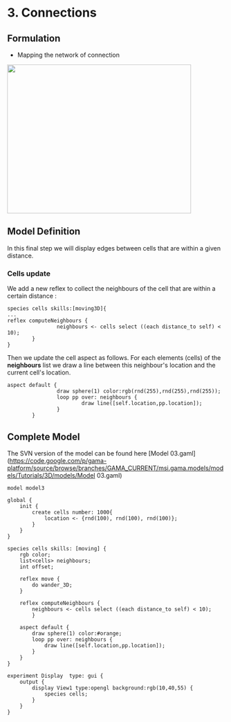 # 3. Connections









## Formulation
  * Mapping the network of connection

<a href='http://www.youtube.com/watch?feature=player_embedded&v=6ZlBU6xTcfw' target='_blank'><img src='http://img.youtube.com/vi/6ZlBU6xTcfw/0.jpg' width='425' height=344 /></a>





## Model Definition
In this final step we will display edges between cells that are within a given distance.

### Cells update

We add a new reflex to collect the neighbours of the cell that are within a certain distance :

```
species cells skills:[moving3D]{
...
reflex computeNeighbours {
                neighbours <- cells select ((each distance_to self) < 10);
        }  	
}
```

Then we update the cell aspect as follows. For each elements (cells) of the **neighbours** list we draw a line between this neighbour's location and the current cell's location.
```
aspect default {
                draw sphere(1) color:rgb(rnd(255),rnd(255),rnd(255));
                loop pp over: neighbours {
                        draw line([self.location,pp.location]);
                }       
        }
```





## Complete Model

The SVN version of the model can be found here [Model 03.gaml](https://code.google.com/p/gama-platform/source/browse/branches/GAMA_CURRENT/msi.gama.models/models/Tutorials/3D/models/Model 03.gaml)

```
model model3   

global {
	init { 
		create cells number: 1000{ 
			location <- {rnd(100), rnd(100), rnd(100)};	
		} 
	}  
} 
    
species cells skills: [moving] {  
	rgb color;
	list<cells> neighbours;
	int offset;
	
	reflex move {
		do wander_3D;	
	}	
	
	reflex computeNeighbours {
		neighbours <- cells select ((each distance_to self) < 10);
        }
		
	aspect default {
		draw sphere(1) color:#orange;
		loop pp over: neighbours {
			draw line([self.location,pp.location]);
		}	
	}
}

experiment Display  type: gui {
	output {
		display View1 type:opengl background:rgb(10,40,55) {
			species cells;
		}
	}
}
```